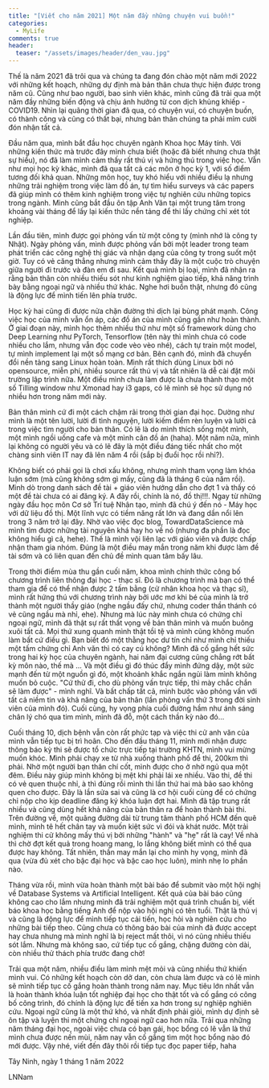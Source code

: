 ```yaml
---
title: "[Viết cho năm 2021] Một năm đầy những chuyện vui buồn!"
categories:
  - MyLife
comments: true
header:
  teaser: "/assets/images/header/den_vau.jpg"
---
```


Thế là năm 2021 đã trôi qua và chúng ta đang đón chào một năm mới 2022 với những kết hoạch, những dự định mà bản thân chưa thực hiện được trong năm cũ. Cũng như bao người, bao sinh viên khác, mình cũng đã trải qua một năm đầy những biến động và chịu ảnh hưởng từ con dịch khủng khiếp - COVID19. Nhìn lại quãng thời gian đã qua, có chuyện vui, có chuyện buồn, có thành công và cũng có thất bại, nhưng bản thân chúng ta phải mỉm cười đón nhận tất cả.

Đầu năm qua, mình bắt đầu học chuyên ngành Khoa học Máy tính. Với những kiến thức mà trước đây mình chưa biết (hoặc đã biết nhưng chưa thật sự hiểu), nó đã làm mình cảm thấy rất thú vị và hứng thú trong việc học. Vẫn như mọi học kỳ khác, mình đã qua tất cả các môn ở học kỳ 1, với số điểm tương đối khả quan. Những môn học, tuy khó hiểu với nhiều điều lạ nhưng những trải nghiệm trong việc làm đồ án, tự tìm hiểu surveys và các papers đã giúp mình có thêm kinh nghiệm trong việc tự nghiên cứu những topics trong ngành. Mình cũng bắt đầu ôn tập Anh Văn tại một trung tâm trong khoảng vài tháng để lấy lại kiến thức nền tảng để thi lấy chứng chỉ xét tót nghiệp.

Lần đầu tiên, mình được gọi phỏng vấn từ một công ty (mình nhớ là công ty Nhật). Ngày phỏng vấn, mình được phỏng vấn bởi một leader trong team phát triển các công nghệ thị giác và nhận dạng của công ty trong suốt một giờ. Tuy có vẻ căng thẳng nhưng mình cảm thấy đây là một cuộc trò chuyện giữa người đi trước và đàn em đi sau. Kết quả mình bị loại, mình đã nhận ra rằng bản thân còn nhiều thiếu sót như kinh nghiệm giao tiếp, khả năng trình bày bằng ngoại ngữ và nhiều thứ khác. Nghe hơi buồn thật, nhưng đó cũng là động lực để mình tiến lên phía trước.

Học kỳ hai cũng đi được nửa chặn đường thì dịch lại bùng phát mạnh. Công việc học của mình vẫn ổn áp, các đồ án của mình cũng gần như hoàn thành. Ở giai đoạn này, mình học thêm nhiều thứ như một số framework dùng cho Deep Learning như PyTorch, Tensorflow (tên này thì mình chưa có code nhiều cho lắm, nhưng vẫn đọc code vèo vèo nhé), cách tự train một model, tự mình implement lại một số mạng cơ bản. Bên cạnh đó, mình đã chuyển đổi nền tảng sang Linux hoàn toàn. Mình rất thích dùng Linux bởi nó opensource, miễn phí, nhiều source rất thú vị và tất nhiên là dễ cài đặt môi trường lập trình nữa. Một điều mình chưa làm được là chưa thành thạo một số Tilling window như Xmonad hay i3 gaps, có lẽ mình sẽ học sử dụng nó nhiều hơn trong năm mới này.

Bản thân mình cứ đi một cách chậm rãi trong thời gian đại học. Dường như mình là một tên lười, lười đi tình nguyện, lười kiếm điểm rèn luyện và lười cả trong việc tìm người cho bản thân. Có lẽ là do mình thích sống một mình, một mình ngồi uống cafe và một mình cân đồ án (haha). Một năm nữa, mình lại không có người yêu và có lẽ đây là một điều đáng tiếc nhất cho một chàng sinh viên IT nay đã lên năm 4 rồi (sắp bị đuổi học rồi nhỉ?). 

Không biết có phải gọi là chơi xấu không, nhưng mình tham vọng làm khóa luận sớm (mà cũng không sớm gì mấy, cũng đã là tháng 6 của năm rồi). Mình dò trong danh sách đề tài + giáo viên hướng dẫn cho đợt 1 và thấy có một đề tài chưa có ai đăng ký. A đây rồi, chính là nó, đồ thị!!!. Ngay từ những ngày đầu học môn Cơ sở Trí tuệ Nhân tạo, mình đã chú ý đến nó - Máy học với dữ liệu đồ thị. Một lĩnh vực có tiềm năng rất lớn và đang dần nổi lên trong 3 năm trở lại đây. Nhờ vào việc đọc blog, TowardDataScience mà mình tìm được những tài nguyên khá hay ho về nó (nhưng đa phần là đọc không hiểu gì cả, hehe). Thế là mình vội liên lạc với giáo viên và được chấp nhận tham gia nhóm. Đúng là một điều may mắn trong năm khi được làm đề tài sớm và có liên quan đến chủ đề mình quan tâm bấy lâu.

Trong thời điểm mùa thu gần cuối năm, khoa mình chính thức công bố chương trình liên thông đại học - thạc sĩ. Đó là chương trình mà bạn có thể tham gia để có thể nhận được 2 tấm bằng (cử nhân khoa học và thạc sĩ), mình rất hứng thú với chương trình này bởi ước mơ khi bé của mình là trở thành một người thầy giáo (nghe ngầu đấy chứ, nhưng coder thần thánh có vẻ cũng ngầu mà nhỉ, ehe). Nhưng mà lúc này mình chưa có chứng chỉ ngoại ngữ, mình đã thật sự rất thất vọng về bản thân mình và muốn buông xuôi tất cả. Mọi thứ xung quanh mình thật tồi tệ và mình cũng không muốn làm bất cứ điều gì. Bạn biết đó một thằng học dư tín chỉ như mình chỉ thiếu một tấm chứng chỉ Anh văn thì có cay cú không? Mình đã cố gắng hết sức trong hai kỳ học của chuyên ngành, hai năm đại cương cũng chẳng rớt bất kỳ môn nào, thế mà ... Và một điều gì đó thúc đẩy mình đứng dậy, một sức mạnh đến từ một nguồn gì đó, một khoảnh khắc ngắn ngủi làm mình không muốn bỏ cuộc. "Cứ thử đi, cho dù phỏng vấn trực tiếp, thì mày chắc chắn sẽ làm được" - mình nghĩ. Và bất chấp tất cả, mình bước vào phỏng vấn với tất cả niềm tin và khả năng của bản thân (lần phỏng vấn thứ 3 trong đời sinh viên của mình đó). Cuối cùng, hy vọng phía cuối đường hầm như ánh sáng chân lý chó qua tim mình, mình đã đỗ, một cách thần kỳ nào đó...

Cuối tháng 10, dịch bệnh vẫn còn rất phức tạp và việc thi cử anh văn của mình vẫn tiếp tục bị trì hoãn. Cho đến đầu tháng 11, mình mới nhận được thông báo kỳ thi sẽ được tổ chức trực tiếp tại trường KHTN, mình vui mừng muốn khóc. Mình phải chạy xe từ nhà xuống thành phố để thi, 200km thì phải. Nhờ một người bạn thân chí cốt, mình được cho ở nhờ ngủ qua một đêm. Điều này giúp mình không bị mệt khi phải lái xe nhiều. Vào thi, đề thi có vẻ quen thuộc nhỉ, à thì đúng rồi mình thi lần thứ hai mà bảo sao không quen cho được. Đây là lần sửa sai và cũng là cơ hội cuối cùng để có chứng chỉ nộp cho kịp deadline đăng ký khóa luận đợt hai. Mình đã tập trung rất nhiều và cũng dùng hết khả năng của bản thân ra để hoàn thành bài thi. Trên đường về, một quãng đường dài từ trung tâm thành phố HCM đến quê mình, mình tê hết chân tay và muốn kiệt sức vì đói và khát nước. Một trải nghiệm thi cử không mấy thú vị bởi những "hành" và "hẹ" rất là cay! Về nhà thì chờ đợt kết quả trong hoang mang, lo lắng không biết mình có thể qua được hay không. Tất nhiên, thần may mắn lại cho mình hy vọng, mình đã qua (vừa đủ xét cho bậc đại học và bậc cao học luôn), mình nhẹ lo phần nào.

Tháng vừa rồi, mình vừa hoàn thành một bài báo để submit vào một hội nghị về Database Systems và Artificial Intelligent. Kết quả của bài báo cũng không cao cho lắm nhưng mình đã trải nghiệm một quá trình chuẩn bị, viết báo khoa học bằng tiếng Anh để nộp vào hội nghị có tên tuổi. Thật là thú vị và cũng là động lực để mình tiếp tục cải tiến, học hỏi và nghiên cứu cho những bài tiếp theo. Cũng chưa có thông báo bài của mình đã được accept hay chưa nhưng mà mình nghĩ là bị reject mất thôi, vì nó cũng nhiều thiếu sót lắm. Nhưng mà không sao, cứ tiếp tục cố gắng, chặng đường còn dài, còn nhiều thử thách phía trước đang chờ!

Trải qua một năm, nhiều điều làm mình mệt mỏi và cũng nhiều thứ khiến mình vui. Có những kết hoạch còn dở dan, còn chưa làm được và có lẽ mình sẽ mình tiếp tục cố gắng hoàn thành trong năm nay. Mục tiêu lớn nhất vẫn là hoàn thành khóa luận tốt nghiệp đại học cho thật tốt và cố gắng có công bố công trình, đó chính là động lực để tiến xa hơn trong sự nghiệp nghiên cứu. Ngoại ngữ cũng là một thứ khó, và nhất định phải giỏi, mình dự định sẽ ôn tập và luyện thi một chứng chỉ ngoại ngữ cao hơn nữa. Trải qua những năm tháng đại học, ngoài việc chưa có bạn gái, học bổng có lẽ vẫn là thứ mình chưa được nến mùi, năm nay vẫn cố gắng tìm một học bổng nào đó mới được. Vậy nhé, viết đến đây thôi rồi tiếp tục đọc paper tiếp, haha

Tây Ninh, ngày 1 tháng 1 năm 2022

LNNam